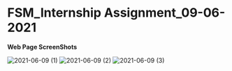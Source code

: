 # FSM_Internship Assignment_09-06-2021


<b>Web Page ScreenShots</b>


![2021-06-09 (1)](https://user-images.githubusercontent.com/73036380/121385731-fdfd1180-c966-11eb-90a7-1226a1ee95e1.png)
![2021-06-09 (2)](https://user-images.githubusercontent.com/73036380/121385707-fa698a80-c966-11eb-8532-6055589db2d1.png)
![2021-06-09 (3)](https://user-images.githubusercontent.com/73036380/121385724-fd647b00-c966-11eb-9dbc-057ee8cef084.png)

